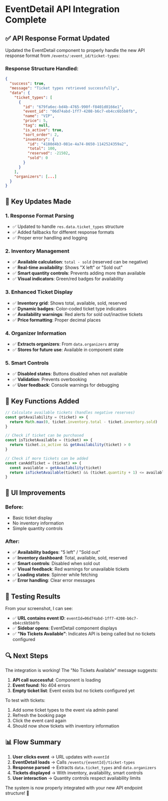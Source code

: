 # EventDetail API Integration Complete

## ✅ API Response Format Updated

Updated the EventDetail component to properly handle the new API response format from `/events/:event_id/ticket-types`:

### Response Structure Handled:
```json
{
  "success": true,
  "message": "Ticket types retrieved successfully",
  "data": {
    "ticket_types": [
      {
        "id": "679fa6ec-bd4b-4765-990f-f8401d0166e1",
        "event_id": "06d74abd-1ff7-4208-b6c7-eb4cc6b5b8fb",
        "name": "VIP",
        "price": 5,
        "tag": null,
        "is_active": true,
        "sort_order": 2,
        "inventory": {
          "id": "4180d4b3-081e-4a74-8650-1142524359a2", 
          "total": 100,
          "reserved": -21502,
          "sold": 0
        }
      }
    ],
    "organizers": [...]
  }
}
```

## 🔧 Key Updates Made

### 1. **Response Format Parsing**
- ✅ Updated to handle `res.data.ticket_types` structure
- ✅ Added fallbacks for different response formats
- ✅ Proper error handling and logging

### 2. **Inventory Management**
- ✅ **Available calculation**: `total - sold` (reserved can be negative)
- ✅ **Real-time availability**: Shows "X left" or "Sold out"
- ✅ **Smart quantity controls**: Prevents adding more than available
- ✅ **Visual indicators**: Green/red badges for availability

### 3. **Enhanced Ticket Display**
- ✅ **Inventory grid**: Shows total, available, sold, reserved
- ✅ **Dynamic badges**: Color-coded ticket type indicators
- ✅ **Availability warnings**: Red alerts for sold out/inactive tickets
- ✅ **Price formatting**: Proper decimal places

### 4. **Organizer Information**
- ✅ **Extracts organizers**: From `data.organizers` array
- ✅ **Stores for future use**: Available in component state

### 5. **Smart Controls**
- ✅ **Disabled states**: Buttons disabled when not available
- ✅ **Validation**: Prevents overbooking
- ✅ **User feedback**: Console warnings for debugging

## 🎯 Key Functions Added

```javascript
// Calculate available tickets (handles negative reserves)
const getAvailability = (ticket) => {
  return Math.max(0, ticket.inventory.total - ticket.inventory.sold)
}

// Check if ticket can be purchased
const isTicketAvailable = (ticket) => {
  return ticket.is_active && getAvailability(ticket) > 0
}

// Check if more tickets can be added
const canAddTicket = (ticket) => {
  const available = getAvailability(ticket)
  return isTicketAvailable(ticket) && (ticket.quantity + 1) <= available
}
```

## 🎨 UI Improvements

### Before:
- Basic ticket display
- No inventory information
- Simple quantity controls

### After:
- ✅ **Availability badges**: "5 left" / "Sold out" 
- ✅ **Inventory dashboard**: Total, available, sold, reserved
- ✅ **Smart controls**: Disabled when sold out
- ✅ **Visual feedback**: Red warnings for unavailable tickets
- ✅ **Loading states**: Spinner while fetching
- ✅ **Error handling**: Clear error messages

## 🚀 Testing Results

From your screenshot, I can see:
- ✅ **URL contains event ID**: `eventId=06d74abd-1ff7-4208-b6c7-eb4cc6b5b8fb`
- ✅ **Sidebar opens**: EventDetail component displays
- ✅ **"No Tickets Available"**: Indicates API is being called but no tickets configured

## 🔍 Next Steps

The integration is working! The "No Tickets Available" message suggests:
1. **API call successful**: Component is loading
2. **Event found**: No 404 errors  
3. **Empty ticket list**: Event exists but no tickets configured yet

To test with tickets:
1. Add some ticket types to the event via admin panel
2. Refresh the booking page
3. Click the event card again
4. Should now show tickets with inventory information

## 📊 Flow Summary

1. **User clicks event** → URL updates with `eventId`
2. **EventDetail loads** → Calls `/events/{eventId}/ticket-types`  
3. **Response parsed** → Extracts `data.ticket_types` and `data.organizers`
4. **Tickets displayed** → With inventory, availability, smart controls
5. **User interaction** → Quantity controls respect availability limits

The system is now properly integrated with your new API endpoint structure! 🎉